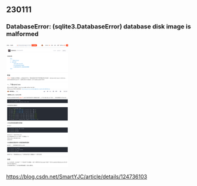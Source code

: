 ## 230111

### DatabaseError: (sqlite3.DatabaseError) database disk image is malformed

<img src='./img/2023-01-11-16-21-52.png' height=333px></img>

https://blog.csdn.net/SmartYJC/article/details/124736103
